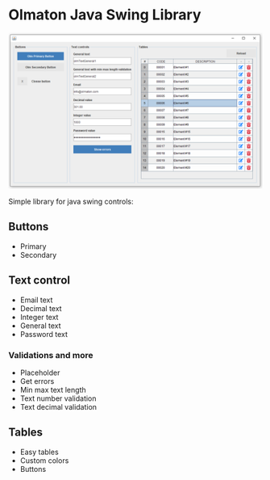 # Olmaton Java Swing Library
![alt text](https://github.com/olmaton/javaswing/blob/main/images/example.png?raw=true)

Simple library for java swing controls:

## Buttons
- Primary
- Secondary

## Text control
- Email text
- Decimal text
- Integer text
- General text
- Password text

### Validations and more
- Placeholder
- Get errors
- Min max text length
- Text number validation
- Text decimal validation

## Tables
- Easy tables
- Custom colors
- Buttons

